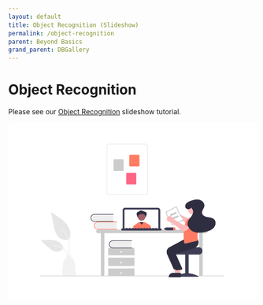 ```yaml
---
layout: default
title: Object Recognition (Slideshow)
permalink: /object-recognition
parent: Beyond Basics
grand_parent: DBGallery
---
```


# Object Recognition

Please see our <a href="https://docs.google.com/presentation/d/1bF6M1qUOMCuSmvR749XZ-UTfOnGS3cY3Xj-GRd9Y-oY/edit?usp=sharinghttps://docs.google.com/presentation/d/1bF6M1qUOMCuSmvR749XZ-UTfOnGS3cY3Xj-GRd9Y-oY/edit?usp=sharing" target="blank">Object Recognition</a> slideshow tutorial.

![Object Recognition Tutorial](/assets/undraw_Online_learning.png)

